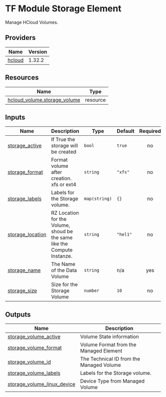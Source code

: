 # TF Module Storage Element

Manage HCloud Volumes.

## Providers

| Name | Version |
|------|---------|
| <a name="provider_hcloud"></a> [hcloud](#provider\_hcloud) | 1.32.2 |

## Resources

| Name | Type |
|------|------|
| [hcloud_volume.storage_volume](https://registry.terraform.io/providers/hetznercloud/hcloud/1.32.2/docs/resources/volume) | resource |

## Inputs

| Name | Description | Type | Default | Required |
|------|-------------|------|---------|:--------:|
| <a name="input_storage_active"></a> [storage\_active](#input\_storage\_active) | If True the storage will be created | `bool` | `true` | no |
| <a name="input_storage_format"></a> [storage\_format](#input\_storage\_format) | Format volume after creation. xfs or ext4 | `string` | `"xfs"` | no |
| <a name="input_storage_labels"></a> [storage\_labels](#input\_storage\_labels) | Labels for the Storage volume. | `map(string)` | `{}` | no |
| <a name="input_storage_location"></a> [storage\_location](#input\_storage\_location) | RZ Location for the Volume, shoud be the same like the Compute Instanze. | `string` | `"hel1"` | no |
| <a name="input_storage_name"></a> [storage\_name](#input\_storage\_name) | The Name of the Data Volume | `string` | n/a | yes |
| <a name="input_storage_size"></a> [storage\_size](#input\_storage\_size) | Size for the Storage Volume | `number` | `10` | no |

## Outputs

| Name | Description |
|------|-------------|
| <a name="output_storage_volume_active"></a> [storage\_volume\_active](#output\_storage\_volume\_active) | Volume State information |
| <a name="output_storage_volume_format"></a> [storage\_volume\_format](#output\_storage\_volume\_format) | Volume Format from the Managed Element |
| <a name="output_storage_volume_id"></a> [storage\_volume\_id](#output\_storage\_volume\_id) | The Technical ID from the Managed Volume |
| <a name="output_storage_volume_labels"></a> [storage\_volume\_labels](#output\_storage\_volume\_labels) | Labels for the Storage volume. |
| <a name="output_storage_volume_linux_device"></a> [storage\_volume\_linux\_device](#output\_storage\_volume\_linux\_device) | Device Type from Managed Volume |
